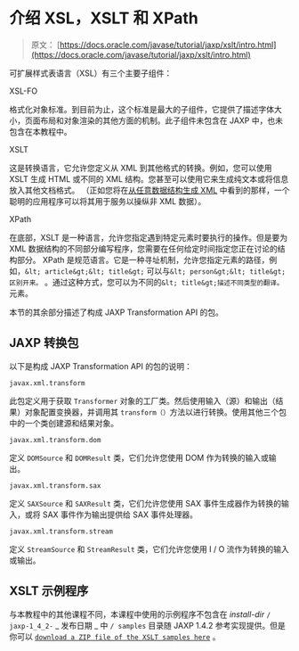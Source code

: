 # 介绍 XSL，XSLT 和 XPath

> 原文： [https://docs.oracle.com/javase/tutorial/jaxp/xslt/intro.html](https://docs.oracle.com/javase/tutorial/jaxp/xslt/intro.html)

可扩展样式表语言（XSL）有三个主要子组件：

XSL-FO

格式化对象标准。到目前为止，这个标准是最大的子组件，它提供了描述字体大小，页面布局和对象渲染的其他方面的机制。此子组件未包含在 JAXP 中，也未包含在本教程中。

XSLT

这是转换语言，它允许您定义从 XML 到其他格式的转换。例如，您可以使用 XSLT 生成 HTML 或不同的 XML 结构。您甚至可以使用它来生成纯文本或将信息放入其他文档格式。 （正如您将在[从任意数据结构生成 XML](generatingXML.html) 中看到的那样，一个聪明的应用程序可以将其用于服务以操纵非 XML 数据）。

XPath

在底部，XSLT 是一种语言，允许您指定遇到特定元素时要执行的操作。但是要为 XML 数据结构的不同部分编写程序，您需要在任何给定时间指定您正在讨论的结构部分。 XPath 是规范语言。它是一种寻址机制，允许您指定元素的路径，例如，`&lt; article&gt;&lt; title&gt;` 可以与`&lt; person&gt;&lt; title&gt;区别开来。` 。通过这种方式，您可以为不同的`&lt; title&gt;描述不同类型的翻译。` 元素。

本节的其余部分描述了构成 JAXP Transformation API 的包。

## JAXP 转换包

以下是构成 JAXP Transformation API 的包的说明：

`javax.xml.transform`

此包定义用于获取 `Transformer` 对象的工厂类。然后使用输入（源）和输出（结果）对象配置变换器，并调用其 `transform（）`方法以进行转换。使用其他三个包中的一个类创建源和结果对象。

`javax.xml.transform.dom`

定义 `DOMSource` 和 `DOMResult` 类，它们允许您使用 DOM 作为转换的输入或输出。

`javax.xml.transform.sax`

定义 `SAXSource` 和 `SAXResult` 类，它们允许您使用 SAX 事件生成器作为转换的输入，或将 SAX 事件作为输出提供给 SAX 事件处理器。

`javax.xml.transform.stream`

定义 `StreamSource` 和 `StreamResult` 类，它们允许您使用 I / O 流作为转换的输入或输出。

## XSLT 示例程序

与本教程中的其他课程不同，本课程中使用的示例程序不包含在 _install-dir_ `/ jaxp-1_4_2-` _ 发布日期 _ 中 `/ samples` 目录随 JAXP 1.4.2 参考实现提供。但是你可以 [`download a ZIP file of the XSLT samples here`](../examples/xslt_samples.zip) 。